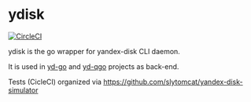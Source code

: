 # ydisk
[![CircleCI](https://circleci.com/gh/slytomcat/ydisk.svg?style=svg)](https://circleci.com/gh/slytomcat/ydisk)

ydisk is the go wrapper for yandex-disk CLI daemon.

It is used in [yd-go](https://github.com/slytomcat/yd-go) and [yd-qgo](https://github.com/slytomcat/yd-qgo) projects as back-end.

Tests (CicleCI) organized via https://github.com/slytomcat/yandex-disk-simulator
